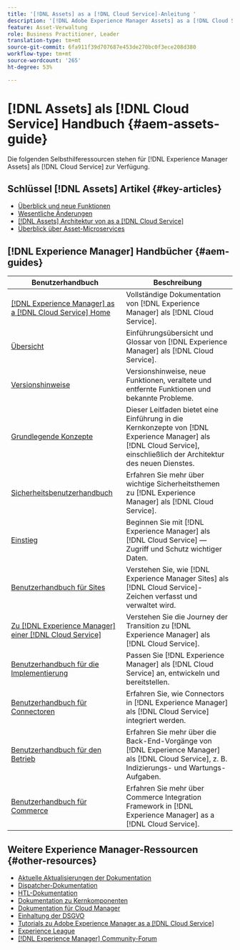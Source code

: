 ```yaml
---
title: '[!DNL Assets] as a [!DNL Cloud Service]-Anleitung '
description: '[!DNL Adobe Experience Manager Assets] as a [!DNL Cloud Service] Selbsthilfe-Ressourcen und Links zur Dokumentation'
feature: Asset-Verwaltung
role: Business Practitioner, Leader
translation-type: tm+mt
source-git-commit: 6fa911f39d707687e453de270bc0f3ece208d380
workflow-type: tm+mt
source-wordcount: '265'
ht-degree: 53%

---
```



# [!DNL Assets] als  [!DNL Cloud Service] Handbuch  {#aem-assets-guide}

Die folgenden Selbsthilferessourcen stehen für [!DNL Experience Manager Assets] als [!DNL Cloud Service] zur Verfügung.

## Schlüssel [!DNL Assets] Artikel {#key-articles}

* [Überblick und neue Funktionen](overview.md)
* [Wesentliche Änderungen](/help/assets/assets-cloud-changes.md)
* [ [!DNL Assets] Architektur von as a [!DNL Cloud Service]](architecture.md)
* [Überblick über Asset-Microservices](/help/assets/asset-microservices-overview.md)

## [!DNL Experience Manager] Handbücher  {#aem-guides}

| Benutzerhandbuch | Beschreibung |
|---|---|
| [[!DNL Experience Manager] as a [!DNL Cloud Service] Home](/help/landing/home.md) | Vollständige Dokumentation von [!DNL Experience Manager] als [!DNL Cloud Service]. |
| [Übersicht](/help/overview/home.md) | Einführungsübersicht und Glossar von [!DNL Experience Manager] als [!DNL Cloud Service]. |
| [Versionshinweise](/help/release-notes/home.md) | Versionshinweise, neue Funktionen, veraltete und entfernte Funktionen und bekannte Probleme. |
| [Grundlegende Konzepte](/help/core-concepts/home.md) | Dieser Leitfaden bietet eine Einführung in die Kernkonzepte von [!DNL Experience Manager] als [!DNL Cloud Service], einschließlich der Architektur des neuen Dienstes. |
| [Sicherheitsbenutzerhandbuch](/help/security/home.md) | Erfahren Sie mehr über wichtige Sicherheitsthemen zu [!DNL Experience Manager] als [!DNL Cloud Service]. |
| [Einstieg](/help/onboarding/home.md) | Beginnen Sie mit [!DNL Experience Manager] als [!DNL Cloud Service] — Zugriff und Schutz wichtiger Daten. |
| [Benutzerhandbuch für Sites](/help/sites-cloud/home.md) | Verstehen Sie, wie [!DNL Experience Manager Sites] als [!DNL Cloud Service]-Zeichen verfasst und verwaltet wird. |
| [Zu  [!DNL Experience Manager] einer [!DNL Cloud Service]](/help/move-to-cloud-service/home.md) | Verstehen Sie die Journey der Transition zu [!DNL Experience Manager] als [!DNL Cloud Service]. |
| [Benutzerhandbuch für die Implementierung](/help/implementing/home.md) | Passen Sie [!DNL Experience Manager] als [!DNL Cloud Service] an, entwickeln und bereitstellen. |
| [Benutzerhandbuch für Connectoren](/help/connectors/home.md) | Erfahren Sie, wie Connectors in [!DNL Experience Manager] als [!DNL Cloud Service] integriert werden. |
| [Benutzerhandbuch für den Betrieb](/help/operations/home.md) | Erfahren Sie mehr über die Back-End-Vorgänge von [!DNL Experience Manager] als [!DNL Cloud Service], z. B. Indizierungs- und Wartungs-Aufgaben. |
| [Benutzerhandbuch für Commerce](/help/commerce-cloud/home.md) | Erfahren Sie mehr über Commerce Integration Framework in [!DNL Experience Manager] as a [!DNL Cloud Service]. |

## Weitere Experience Manager-Ressourcen {#other-resources}

* [Aktuelle Aktualisierungen der Dokumentation](https://experienceleague.adobe.com/docs/experience-manager-release-information/aem-release-updates/doc-updates/documentation-updates.html?lang=de#aem-as-a-cloud-service)
* [Dispatcher-Dokumentation](/help/implementing/dispatcher/overview.md)
* [HTL-Dokumentation](https://experienceleague.adobe.com/docs/experience-manager-htl/using/overview.html?lang=de)
* [Dokumentation zu Kernkomponenten](https://experienceleague.adobe.com/docs/experience-manager-core-components/using/introduction.html?lang=de)
* [Dokumentation für Cloud Manager](https://experienceleague.adobe.com/docs/experience-manager-cloud-manager/using/introduction-to-cloud-manager.html?lang=de)
* [Einhaltung der DSGVO](/help/onboarding/data-privacy-and-protection-readiness/aem-readiness.md)
* [Tutorials zu Adobe Experience Manager as a [!DNL Cloud Service]  ](https://experienceleague.adobe.com/docs/experience-manager-learn/cloud-service/overview.html?lang=de)
* [Experience League](https://experienceleague.adobe.com/?lang=de#recommended/solutions/experience-manager)
* [[!DNL Experience Manager] Community-Forum](https://experienceleaguecommunities.adobe.com/t5/adobe-experience-manager/ct-p/adobe-experience-manager-community)
